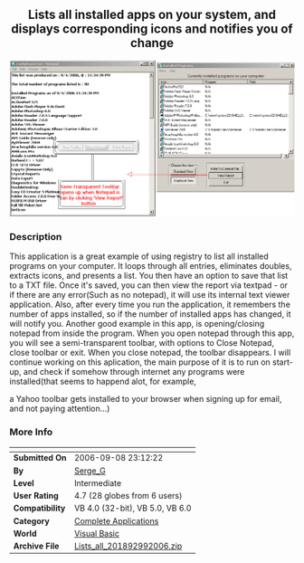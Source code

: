 ﻿<div align="center">

## Lists all installed apps on your system, and displays corresponding icons and notifies you of change

<img src="PIC200695130172178.jpg">
</div>

### Description

This application is a great example of using registry to list all installed programs on your computer. It loops through all entries, eliminates doubles, extracts icons, and presents a list. You then have an option to save that list to a TXT file. Once it's saved, you can then view the report via textpad - or if there are any error(Such as no notepad), it will use its internal text viewer application. Also, after every time you run the application, it remembers the number of apps installed, so if the number of installed apps has changed, it will notify you. Another good example in this app, is opening/closing notepad from inside the program. When you open notepad through this app, you will see a semi-transparent toolbar, with options to Close Notepad, close toolbar or exit. When you close notepad, the toolbar disappears. I will continue working on this aplication, the main purpose of it is to run on start-up, and check if somehow through internet any programs were installed(that seems to happend alot, for example,

a Yahoo toolbar gets installed to your browser when signing up for email, and not paying attention...)
 
### More Info
 


<span>             |<span>
---                |---
**Submitted On**   |2006-09-08 23:12:22
**By**             |[Serge\_G](https://github.com/Planet-Source-Code/PSCIndex/blob/master/ByAuthor/serge-g.md)
**Level**          |Intermediate
**User Rating**    |4.7 (28 globes from 6 users)
**Compatibility**  |VB 4\.0 \(32\-bit\), VB 5\.0, VB 6\.0
**Category**       |[Complete Applications](https://github.com/Planet-Source-Code/PSCIndex/blob/master/ByCategory/complete-applications__1-27.md)
**World**          |[Visual Basic](https://github.com/Planet-Source-Code/PSCIndex/blob/master/ByWorld/visual-basic.md)
**Archive File**   |[Lists\_all\_201892992006\.zip](https://github.com/Planet-Source-Code/serge-g-lists-all-installed-apps-on-your-system-and-displays-corresponding-icons-and-notif__1-66465/archive/master.zip)








